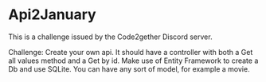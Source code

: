 # Api2January

This is a challenge issued by the Code2gether Discord server.

Challenge:
Create your own api. It should have a controller with both a Get all values method and a Get by id.
Make use of Entity Framework to create a Db and use SQLite.
You can have any sort of model, for example a movie.

